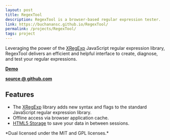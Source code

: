 ```yaml
---
layout: post
title: RegexTool
description: RegexTool is a browser-based regular expression tester.
link: https://buchanansc.github.io/RegexTool/
permalink: /projects/RegexTool/
tags: project
---
```


Leveraging the power of the [XRegExp][] JavaScript regular expression library,
RegexTool delivers an efficient and helpful interface to create, diagnose, and
test your regular expressions.

**[Demo][]**

**[source @ github.com][source]**

## Features

* The [XRegExp][] library adds new syntax and flags to the standard JavaScript
  regular expression library.
* Offline access via browser application cache.
* [HTML5 Storage](http://www.html5rocks.com/en/features/storage) to save your
  data in between sessions.

<p class="disclaimer" markdown="1">
*Dual licensed under the MIT and GPL licenses.*
</p>

[Demo]: https://buchanansc.github.io/RegexTool/
[source]: https://github.com/buchanansc/RegexTool
[XRegExp]: https://xregexp.com
